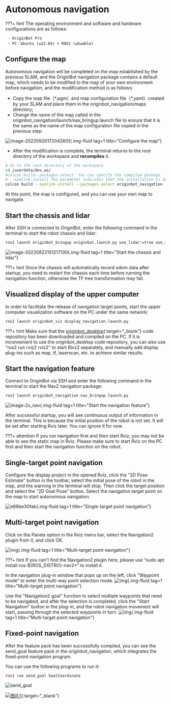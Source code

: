 # **Autonomous navigation**

???+ hint
    The operating environment and software and hardware configurations are as follows:

     - OriginBot Pro
     - PC：Ubuntu (≥22.04) + ROS2 (≥humble)



<!-- <iframe
  src="//player.bilibili.com/player.html?aid=516658213&bvid=BV1eg411a7A9&cid=866157912&page=17&autoplay=0"
  scrolling="no"
  border="0"
  width="800px"
  height="460px"
  frameborder="no"
  framespacing="0"
  allowfullscreen="true"
>
</iframe> -->




## **Configure the map**

Autonomous navigation will be completed on the map established by the previous SLAM, and the OriginBot navigation package contains a default map, which needs to be modified to the map of your own environment before navigation, and the modification method is as follows:

- Copy the map file（\*.pgm）and map configuration file（\*.yaml）created by your SLAM and place them in the originbot_navigation/maps directory;
- Change the name of the map called in the originbot_navigation/launch/nav_bringup.launch file to ensure that it is the same as the name of the map configuration file copied in the previous step:

![image-20220926172042601](../../assets/img/navigation/image-20220926172042601.png){.img-fluid tag=1 title="Configure the map"}

- After the modification is complete, the terminal returns to the root directory of the workspace and **recompiles** it.

```bash
# Go to the root directory of the workspace
cd /userdata/dev_ws/
#colcon build--packages-select  You can specify the compiled package
# --symlink-install The parameter indicates that the installation is done using a soft link, so that the map does not need to be recompiled after modification
colcon build --symlink-install --packages-select originbot_navigation
```
At this point, the map is configured, and you can use your own map to navigate.



## **Start the chassis and lidar**

After SSH is connected to OriginBot, enter the following command in the terminal to start the robot chassis and lidar:

``` bash
ros2 launch originbot_bringup originbot.launch.py use_lidar:=true use_imu:=true
```



![image-20220822151217130](../../assets/img/navigation/image-20220822151217130.png){.img-fluid tag=1 title="Start the chassis and lidar"}

???+ hint
	Since the chassis will automatically record odom data after startup, you need to restart the chassis each time before running the navigation function, otherwise the TF tree transformation may fail.


## **Visualized display of the upper computer**

In order to facilitate the release of navigation target points, start the upper computer visualization software on the PC under the same network:

```bash
ros2 launch originbot_viz display_navigation.launch.py
```



???+ hint
    Make sure that the [originbot_desktop](https://github.com/guyuehome/originbot_desktop){:target="_blank"} code repository has been downloaded and compiled on the PC. If it is inconvenient to use the originbot_desktop code repository, you can also use "ros2 run rviz2 rviz2" to start Rivz2 separately, and manually add display plug-ins such as map, tf, laserscan, etc. to achieve similar results.



## **Start the navigation feature**

Connect to OriginBot via SSH and enter the following command in the terminal to start the Nav2 navigation package:


``` bash
ros2 launch originbot_navigation nav_bringup.launch.py
```
![image-2x_nav](../../assets/img/navigation/2x_nav.jpg){.img-fluid tag=1 title="Start the navigation feature"}


After successful startup, you will see continuous output of information in the terminal. This is because the initial position of the robot is not set. It will be set after starting Rviz later. You can ignore it for now.

???+ attention
    If you run navigation first and then start Rviz, you may not be able to see the static map in Rviz. Please make sure to start Rviz on the PC first and then start the navigation function on the robot.





## **Single-target point navigation**

Configure the display project in the opened Rviz, click the "2D Pose Estimate" button in the toolbar, select the initial pose of the robot in the map, and the warning in the terminal will stop. Then click the target position and select the "2D Goal Pose" button. Select the navigation target point on the map to start autonomous navigation.





![e69be30fab](../../assets/img/navigation/e69be30fab.gif){.img-fluid tag=1 title="Single-target point navigation"}



## **Multi-target point navigation**
Click on the Panels option in the Rviz menu bar, select the Navigation2 plugin from it, and click OK.

![img](../../assets/img/navigation/2022-08-13_16-16.png){.img-fluid tag=1 title="Multi-target point navigation"}

???+ hint
    If you can't find the Navigation2 plugin here, please use “sudo apt install ros-${ROS_DISTRO}-nav2*” to install it.

In the navigation plug-in window that pops up on the left, click "Waypoint mode" to enter the multi-way point selection mode.
![img](../../assets/img/navigation/2022-08-13_16-17.png){.img-fluid tag=1 title="Multi-target point navigation"}

Use the "Navigation2 goal" function to select multiple waypoints that need to be navigated, and after the selection is completed, click the "Start Navigation" button in the plug-in, and the robot navigation movement will start, passing through the selected waypoints in turn.
![img](../../assets/img/navigation/2022-08-13_16-23.png){.img-fluid tag=1 title="Multi-target point navigation"}



## **Fixed-point navigation**

After the feature pack has been successfully compiled, you can see the send_goal feature pack in the originbot_navigation, which integrates the fixed-point navigation program.

You can use the following programs to run it:

```
ros2 run send_goal GoalCoordinate
```

![send_goal](../../assets/img/navigation/send_goal.png)

[![图片1](../../assets/img/footer_en.png)](https://www.guyuehome.com/){:target="_blank"}